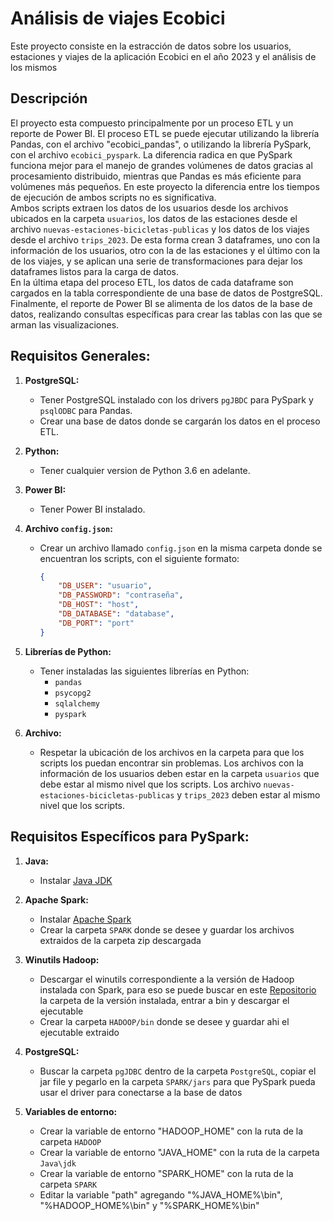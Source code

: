 # Análisis de viajes Ecobici

Este proyecto consiste en la estracción de datos sobre los usuarios, estaciones y viajes de la aplicación Ecobici en el año 2023 y el análisis de los mismos

## Descripción

El proyecto esta compuesto principalmente por un proceso ETL y un reporte de Power BI. El proceso ETL se puede ejecutar utilizando la librería Pandas, con el archivo "ecobici_pandas", o utilizando la librería PySpark, con el archivo `ecobici_pyspark`. La diferencia radica en que PySpark funciona mejor para el manejo de grandes volúmenes de datos gracias al procesamiento distribuido, mientras que Pandas es más eficiente para volúmenes más pequeños. En este proyecto la diferencia entre los tiempos de ejecución de ambos scripts no es significativa.  
Ambos scripts extraen los datos de los usuarios desde los archivos ubicados en la carpeta `usuarios`, los datos de las estaciones desde el archivo `nuevas-estaciones-bicicletas-publicas` y los datos de los viajes desde el archivo `trips_2023`. De esta forma crean 3 dataframes, uno con la información de los usuarios, otro con la de las estaciones y el último con la de los viajes, y se aplican una serie de transformaciones para dejar los dataframes listos para la carga de datos.  
En la última etapa del proceso ETL, los datos de cada dataframe son cargados en la tabla correspondiente de una base de datos de PostgreSQL.
Finalmente, el reporte de Power BI se alimenta de los datos de la base de datos, realizando consultas específicas para crear las tablas con las que se arman las visualizaciones.

## Requisitos Generales:

1. **PostgreSQL:**
   - Tener PostgreSQL instalado con los drivers `pgJBDC` para PySpark y `psqlODBC` para Pandas.
   - Crear una base de datos donde se cargarán los datos en el proceso ETL.

2. **Python:**
   - Tener cualquier version de Python 3.6 en adelante.

3. **Power BI:**
   - Tener Power BI instalado.

4. **Archivo `config.json`:**
   - Crear un archivo llamado `config.json` en la misma carpeta donde se encuentran los scripts, con el siguiente formato:

     ```json
     {
         "DB_USER": "usuario",
         "DB_PASSWORD": "contraseña",
         "DB_HOST": "host",
         "DB_DATABASE": "database",
         "DB_PORT": "port"
     }
     ```

5. **Librerías de Python:**
   - Tener instaladas las siguientes librerías en Python:
     - `pandas`
     - `psycopg2`
     - `sqlalchemy`
     - `pyspark`

6. **Archivo:**
   - Respetar la ubicación de los archivos en la carpeta para que los scripts los puedan encontrar sin problemas. Los archivos con la información de los usuarios deben estar en la carpeta `usuarios` que debe estar al mismo nivel que los scripts. Los archivo `nuevas-estaciones-bicicletas-publicas` y  `trips_2023` deben estar al mismo nivel que los scripts.

## Requisitos Específicos para PySpark:

1. **Java:**
   - Instalar [Java JDK](https://www.oracle.com/ar/java/technologies/downloads/#jdk21-windows)
 

2. **Apache Spark:**
   - Instalar [Apache Spark](https://spark.apache.org/downloads.html)
   - Crear la carpeta `SPARK` donde se desee y guardar los archivos extraidos de la carpeta zip descargada

3. **Winutils Hadoop:**
   - Descargar el winutils correspondiente a la versión de Hadoop instalada con Spark, para eso se puede buscar en este [Repositorio](https://github.com/kontext-tech/winutils/tree/master) la carpeta de la versión instalada, entrar a bin y descargar el ejecutable
   - Crear la carpeta `HADOOP/bin` donde se desee y guardar ahi el ejecutable extraido

4. **PostgreSQL:**
   - Buscar la carpeta `pgJDBC` dentro de la carpeta `PostgreSQL`, copiar el jar file y pegarlo en la carpeta `SPARK/jars` para que PySpark pueda usar el driver para conectarse a la base de datos

5. **Variables de entorno:**
   - Crear la variable de entorno "HADOOP_HOME" con la ruta de la carpeta `HADOOP`
   - Crear la variable de entorno "JAVA_HOME" con la ruta de la carpeta `Java\jdk`
   - Crear la variable de entorno "SPARK_HOME" con la ruta de la carpeta `SPARK`
   - Editar la variable "path" agregando "%JAVA_HOME%\bin", "%HADOOP_HOME%\bin" y "%SPARK_HOME%\bin"
